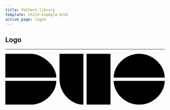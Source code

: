 ```yaml
---
title: Pattern library
template: child-example.html
active_page: logos
---
```


## Logo
---

<svg class="logo" xmlns="http://www.w3.org/2000/svg" viewBox="0 0 1000 320">
  <g>
  <path class="logo-path logo-path-d" d="M0,0 L0,150 L320,150 C320,75 235,0 160,0 L0,0 Z"></path>
  <path class="logo-path logo-path-d logo-path-translucent" d="M0,320 L0,170 L320,170 C320,245 245,320 160,320 L0,320 Z"></path>
  </g>
  <g transform="translate(340, 0)">
  <path class="logo-path logo-path-u" d="M0,160 C0,250 75,320 150,320 L150,0 L0,0 L0,160 Z"></path>
  <path class="logo-path logo-path-u logo-path-translucent" d="M170,320 L170,0 L320,0 L320,320 L170,320 Z"></path>
  </g>
  <g transform="translate(680, 0)">
  <path class="logo-path logo-path-o" d="M0,150 L320,150 C320,75 250,0 160,0 C70,0 0,75 0,150 Z"></path>
  <path class="logo-path logo-path-o logo-path-translucent" d="M0,170 L320,170 C320,245 250,320 160,320 C70,320 0,245 0,170 Z"></path>
  </g>
</svg>
